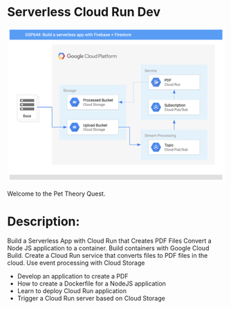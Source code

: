 # Serverless Cloud Run Dev

![Architecture](https://github.com/wirapratamaz/PDF-FILES/blob/main/images/rdJceyaxL3oLL7FfmPpl2b9gZu6gTewg%2BsJ%2B7Sq6E0I%3D.png)

Welcome to the Pet Theory Quest.

# Description: 
Build a Serverless App with Cloud Run that Creates PDF Files Convert a Node JS application to a container. Build containers with Google Cloud Build. Create a Cloud Run service that converts files to PDF files in the cloud. Use event processing with Cloud Storage

* Develop an application to create a PDF
* How to create a Dockerfile for a NodeJS application
* Learn to deploy Cloud Run application
* Trigger a Cloud Run server based on Cloud Storage

